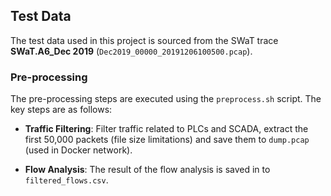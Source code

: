 ## Test Data

The test data used in this project is sourced from the SWaT trace **SWaT.A6_Dec 2019** (`Dec2019_00000_20191206100500.pcap`).

### Pre-processing

The pre-processing steps are executed using the `preprocess.sh` script. The key steps are as follows:

- **Traffic Filtering**: Filter traffic related to PLCs and SCADA, extract the first 50,000 packets (file size limitations) and save them to `dump.pcap` (used in Docker network).

- **Flow Analysis**: The result of the flow analysis is saved in to `filtered_flows.csv`.